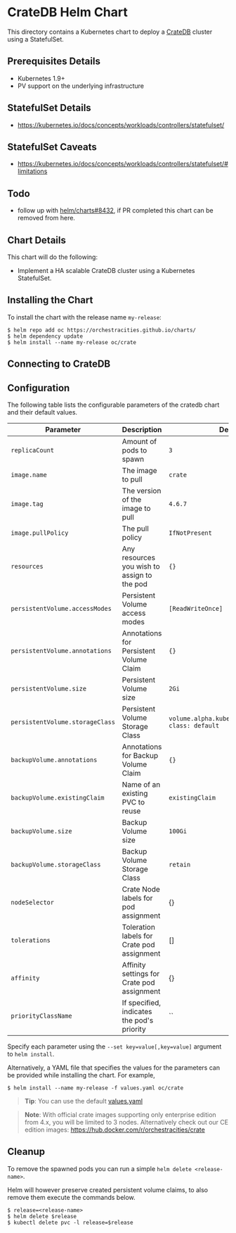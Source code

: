 # CrateDB Helm Chart

This directory contains a Kubernetes chart to deploy a [CrateDB](https://crate.io) cluster using a StatefulSet.

## Prerequisites Details
* Kubernetes 1.9+
* PV support on the underlying infrastructure

## StatefulSet Details
* https://kubernetes.io/docs/concepts/workloads/controllers/statefulset/

## StatefulSet Caveats
* https://kubernetes.io/docs/concepts/workloads/controllers/statefulset/#limitations

## Todo
* follow up with [helm/charts#8432](helm/charts#8432), if PR completed this chart
  can be removed from here.

## Chart Details
This chart will do the following:

* Implement a HA scalable CrateDB cluster using a Kubernetes StatefulSet.

## Installing the Chart

To install the chart with the release name `my-release`:

```console
$ helm repo add oc https://orchestracities.github.io/charts/
$ helm dependency update
$ helm install --name my-release oc/crate
```

## Connecting to CrateDB


## Configuration

The following table lists the configurable parameters of the cratedb chart and their default values.

|       Parameter                   |           Description                       |                         Default                     |
|-----------------------------------|---------------------------------------------|-----------------------------------------------------|
| `replicaCount`                    | Amount of pods to spawn                     | `3`                                                 |
| `image.name`                      | The image to pull                           | `crate`                                             |
| `image.tag`                       | The version of the image to pull            | `4.6.7`                                             |
| `image.pullPolicy`                | The pull policy                             | `IfNotPresent`                                      |
| `resources`                       | Any resources you wish to assign to the pod | `{}`                                                |
| `persistentVolume.accessModes`    | Persistent Volume access modes              | `[ReadWriteOnce]`                                   |
| `persistentVolume.annotations`    | Annotations for Persistent Volume Claim     | `{}`                                                |
| `persistentVolume.size`           | Persistent Volume size                      | `2Gi`                                               |
| `persistentVolume.storageClass`   | Persistent Volume Storage Class             | `volume.alpha.kubernetes.io/storage-class: default` |
| `backupVolume.annotations`        | Annotations for Backup Volume Claim         | `{}`                                                |
| `backupVolume.existingClaim`      | Name of an existing PVC to reuse            | `existingClaim`                                     |
| `backupVolume.size`               | Backup Volume size                          | `100Gi`                                             |
| `backupVolume.storageClass`       | Backup Volume Storage Class                 | `retain`                                            |
| `nodeSelector`                    | Crate Node labels for pod assignment        | {}                                                  |
| `tolerations`                     | Toleration labels for Crate pod assignment  | []                                                  |
| `affinity`                        | Affinity settings for Crate pod assignment  | {}                                                  |
| `priorityClassName`               | If specified, indicates the pod's priority  | ``                                                  |

Specify each parameter using the `--set key=value[,key=value]` argument to `helm install`.

Alternatively, a YAML file that specifies the values for the parameters can be provided while installing the chart. For example,

```console
$ helm install --name my-release -f values.yaml oc/crate
```

> **Tip**: You can use the default [values.yaml](values.yaml)


> **Note**: With official crate images supporting only enterprise edition
> from 4.x, you will be limited to 3 nodes. Alternatively check out our
> CE edition images: https://hub.docker.com/r/orchestracities/crate

## Cleanup

To remove the spawned pods you can run a simple `helm delete <release-name>`.

Helm will however preserve created persistent volume claims,
to also remove them execute the commands below.

```console
$ release=<release-name>
$ helm delete $release
$ kubectl delete pvc -l release=$release
```
